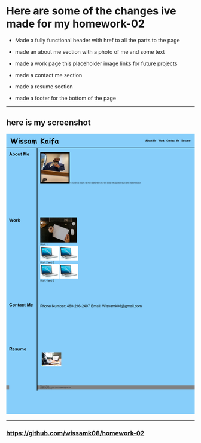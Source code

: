 # Here are some of the changes ive made for my homework-02

* Made a fully functional header with href to all the parts to the page

* made an about me section with a photo of me and some text

* made a work page this placeholder image links for future projects

* made a contact me section

* made a resume section

* made a footer for the bottom of the page

---

## here is my screenshot

 ![my screenshot](https://github.com/wissamk08/homework-02/blob/main/image/FireShot%20Capture%20005%20-%20Document%20-%20.png?raw=true) 

---

### https://github.com/wissamk08/homework-02